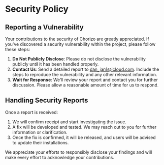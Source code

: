 # Security Policy

## Reporting a Vulnerability

Your contributions to the security of Chorizo are greatly appreciated. If you've discovered a security vulnerability within the project, please follow these steps:

1. **Do Not Publicly Disclose**: Please do not disclose the vulnerability publicly until it has been handled properly.
2. **Contact Us**: Send a detailed report to [dan_jan1@icloud.com](mailto:dan_jan1@icloud.com). Include the steps to reproduce the vulnerability and any other relevant information.
3. **Wait for Response**: We'll review your report and contact you for further discussion. Please allow a reasonable amount of time for us to respond.

## Handling Security Reports

Once a report is received:

1. We will confirm receipt and start investigating the issue.
2. A fix will be developed and tested. We may reach out to you for further information or clarification.
3. Once the fix is confirmed, it will be released, and users will be advised to update their installations.

We appreciate your efforts to responsibly disclose your findings and will make every effort to acknowledge your contributions.
